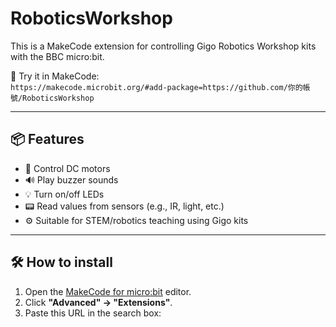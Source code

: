 # RoboticsWorkshop

This is a MakeCode extension for controlling Gigo Robotics Workshop kits with the BBC micro:bit.

🔗 Try it in MakeCode:  
`https://makecode.microbit.org/#add-package=https://github.com/你的帳號/RoboticsWorkshop`

---

## 📦 Features

- 🔄 Control DC motors
- 🔊 Play buzzer sounds
- 💡 Turn on/off LEDs
- 📟 Read values from sensors (e.g., IR, light, etc.)
- ⚙️ Suitable for STEM/robotics teaching using Gigo kits

---

## 🛠️ How to install

1. Open the [MakeCode for micro:bit](https://makecode.microbit.org) editor.
2. Click **"Advanced" → "Extensions"**.
3. Paste this URL in the search box:

